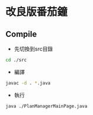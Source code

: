 # 改良版番茄鐘

## Compile

- 先切換到src目錄
```bash
cd ./src
```
- 編譯
```bash
javac -d . *.java
```
- 執行
```bash
java ./PlanManagerMainPage.java
```